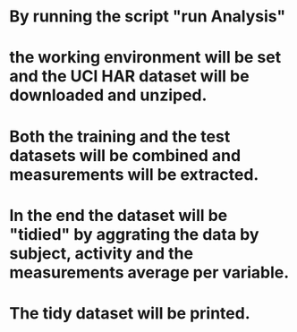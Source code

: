 # By running the script "run Analysis" 
# the working environment will be set and the UCI HAR dataset will be downloaded and unziped. 
# Both the training and the test datasets will be combined and measurements will be extracted. 
# In the end the dataset will be "tidied" by aggrating the data by subject, activity and the measurements average per variable. 
# The tidy dataset will be printed. 
